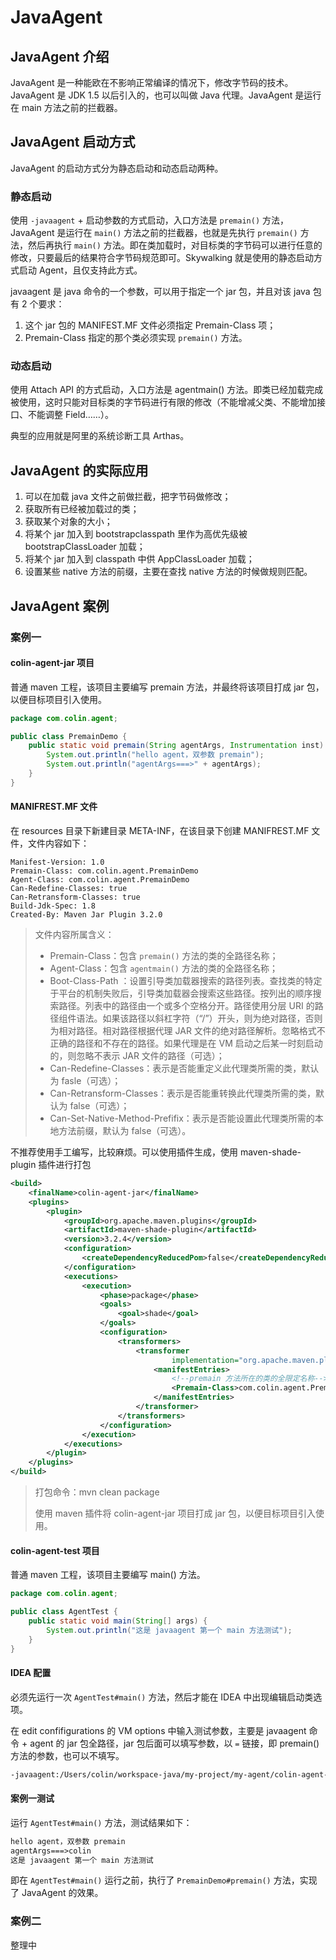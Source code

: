 # JavaAgent

## JavaAgent 介绍

JavaAgent 是一种能欧在不影响正常编译的情况下，修改字节码的技术。JavaAgent 是 JDK 1.5 以后引入的，也可以叫做 Java 代理。JavaAgent 是运行在 main 方法之前的拦截器。



## JavaAgent 启动方式

JavaAgent 的启动方式分为静态启动和动态启动两种。



### 静态启动

使用 `-javaagent` + 启动参数的方式启动，入口方法是 `premain()` 方法，JavaAgent 是运行在 `main()` 方法之前的拦截器，也就是先执行 `premain()` 方法，然后再执行 `main()` 方法。即在类加载时，对目标类的字节码可以进行任意的修改，只要最后的结果符合字节码规范即可。Skywalking 就是使用的静态启动方式启动 Agent，且仅支持此方式。

javaagent 是 java 命令的一个参数，可以用于指定一个 jar 包，并且对该 java 包有 2 个要求：

1. 这个 jar 包的 MANIFEST.MF 文件必须指定 Premain-Class 项；
2. Premain-Class 指定的那个类必须实现 `premain()` 方法。



### 动态启动

使用 Attach API 的方式启动，入口方法是 agentmain() 方法。即类已经加载完成被使用，这时只能对目标类的字节码进行有限的修改（不能增减父类、不能增加接口、不能调整 Field……）。

典型的应用就是阿里的系统诊断工具 Arthas。





## JavaAgent 的实际应用

1. 可以在加载 java 文件之前做拦截，把字节码做修改；
2. 获取所有已经被加载过的类；
3. 获取某个对象的大小；
4. 将某个 jar 加入到 bootstrapclasspath 里作为高优先级被 bootstrapClassLoader 加载；
5. 将某个 jar 加入到 classpath 中供 AppClassLoader 加载；
6. 设置某些 native 方法的前缀，主要在查找 native 方法的时候做规则匹配。



## JavaAgent 案例

### 案例一

#### colin-agent-jar 项目

普通 maven 工程，该项目主要编写 premain 方法，并最终将该项目打成 jar 包，以便目标项目引入使用。

```java
package com.colin.agent;

public class PremainDemo {
    public static void premain(String agentArgs, Instrumentation inst) {
        System.out.println("hello agent，双参数 premain");
        System.out.println("agentArgs===>" + agentArgs);
    }
}
```



#### MANIFREST.MF 文件

在 resources 目录下新建目录 META-INF，在该目录下创建 MANIFREST.MF 文件，文件内容如下：

```
Manifest-Version: 1.0
Premain-Class: com.colin.agent.PremainDemo
Agent-Class: com.colin.agent.PremainDemo
Can-Redefine-Classes: true
Can-Retransform-Classes: true
Build-Jdk-Spec: 1.8
Created-By: Maven Jar Plugin 3.2.0
```

> 文件内容所属含义：
>
> - Premain-Class：包含 `premain()` 方法的类的全路径名称；
> - Agent-Class：包含 `agentmain()` 方法的类的全路径名称；
> - Boot-Class-Path ：设置引导类加载器搜索的路径列表。查找类的特定于平台的机制失败后，引导类加载器会搜索这些路径。按列出的顺序搜索路径。列表中的路径由一个或多个空格分开。路径使用分层 URI 的路径组件语法。如果该路径以斜杠字符（“/”）开头，则为绝对路径，否则为相对路径。相对路径根据代理 JAR 文件的绝对路径解析。忽略格式不正确的路径和不存在的路径。如果代理是在 VM 启动之后某一时刻启动的，则忽略不表示 JAR 文件的路径（可选）；
> - Can-Redefine-Classes：表示是否能重定义此代理类所需的类，默认为 fasle（可选）；
> - Can-Retransform-Classes：表示是否能重转换此代理类所需的类，默认为 false（可选）；
> - Can-Set-Native-Method-Prefifix：表示是否能设置此代理类所需的本地方法前缀，默认为 false（可选）。



不推荐使用手工编写，比较麻烦。可以使用插件生成，使用 maven-shade-plugin 插件进行打包

```xml
<build>
    <finalName>colin-agent-jar</finalName>
    <plugins>
        <plugin>
            <groupId>org.apache.maven.plugins</groupId>
            <artifactId>maven-shade-plugin</artifactId>
            <version>3.2.4</version>
            <configuration>
                <createDependencyReducedPom>false</createDependencyReducedPom>
            </configuration>
            <executions>
                <execution>
                    <phase>package</phase>
                    <goals>
                        <goal>shade</goal>
                    </goals>
                    <configuration>
                        <transformers>
                            <transformer
                                    implementation="org.apache.maven.plugins.shade.resource.ManifestResourceTransformer">
                                <manifestEntries>
                                    <!--premain 方法所在的类的全限定名称-->
                                    <Premain-Class>com.colin.agent.PremainDemo</Premain-Class>
                                </manifestEntries>
                            </transformer>
                        </transformers>
                    </configuration>
                </execution>
            </executions>
        </plugin>
    </plugins>
</build>
```

> 打包命令：mvn clean package
>
> 使用 maven 插件将 colin-agent-jar 项目打成 jar 包，以便目标项目引入使用。



#### colin-agent-test 项目

普通 maven 工程，该项目主要编写 main() 方法。

```java
package com.colin.agent;

public class AgentTest {
    public static void main(String[] args) {
        System.out.println("这是 javaagent 第一个 main 方法测试");
    }
}
```



#### IDEA 配置

必须先运行一次 `AgentTest#main()` 方法，然后才能在 IDEA 中出现编辑启动类选项。

在 edit confifigurations 的 VM options 中输入测试参数，主要是 javaagent 命令 + agent 的 jar 包全路径，jar 包后面可以填写参数，以 `=` 链接，即 premain() 方法的参数，也可以不填写。

```sh
-javaagent:/Users/colin/workspace-java/my-project/my-agent/colin-agent-jar/target/colin-agent-jar.jar=colin
```



#### 案例一测试

运行  `AgentTest#main()` 方法，测试结果如下：

```txt
hello agent，双参数 premain
agentArgs===>colin
这是 javaagent 第一个 main 方法测试
```

即在 `AgentTest#main()` 运行之前，执行了 `PremainDemo#premain()` 方法，实现了 JavaAgent 的效果。



### 案例二

整理中